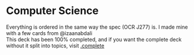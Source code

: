 # Computer Science

Everything is ordered in the same way the spec (OCR J277) is. I made mine with a few cards from @izaanabdali  
This deck has been 100% completed, and if you want the complete deck without it split into topics, visit [.complete](https://github.com/YaoReTian/AnkiDecks/blob/main/decks/.complete/)
